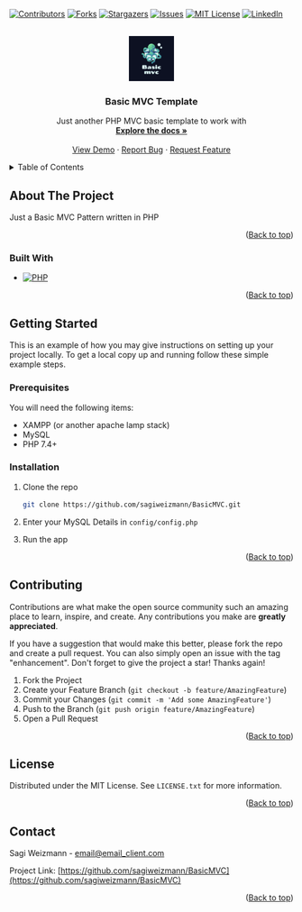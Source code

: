 <a name="readme-top"></a>

[![Contributors][contributors-shield]][contributors-url]
[![Forks][forks-shield]][forks-url]
[![Stargazers][stars-shield]][stars-url]
[![Issues][issues-shield]][issues-url]
[![MIT License][license-shield]][license-url]
[![LinkedIn][linkedin-shield]][linkedin-url]



<!-- PROJECT LOGO -->
<br />
<div align="center">
  <a href="https://github.com/sagiweizmann/BasicMVC">
    <img src="images/logo.png" alt="Logo" width="80" height="80">
  </a>

<h3 align="center">Basic MVC Template</h3>

  <p align="center">
    Just another PHP MVC basic template to work with
    <br />
    <a href="https://github.com/sagiweizmann/BasicMVC"><strong>Explore the docs »</strong></a>
    <br />
    <br />
    <a href="https://github.com/sagiweizmann/BasicMVC">View Demo</a>
    ·
    <a href="https://github.com/sagiweizmann/BasicMVC/issues">Report Bug</a>
    ·
    <a href="https://github.com/sagiweizmann/BasicMVC/issues">Request Feature</a>
  </p>
</div>



<!-- TABLE OF CONTENTS -->
<details>
  <summary>Table of Contents</summary>
  <ol>
    <li>
      <a href="#about-the-project">About The Project</a>
      <ul>
        <li><a href="#built-with">Built With</a></li>
      </ul>
    </li>
    <li>
      <a href="#getting-started">Getting Started</a>
      <ul>
        <li><a href="#prerequisites">Prerequisites</a></li>
        <li><a href="#installation">Installation</a></li>
      </ul>
    </li>
    <li><a href="#contributing">Contributing</a></li>
    <li><a href="#license">License</a></li>
    <li><a href="#contact">Contact</a></li>
  </ol>
</details>



<!-- ABOUT THE PROJECT -->
## About The Project

Just a Basic MVC Pattern written in PHP

<p align="right">(<a href="#readme-top">Back to top</a>)</p>



### Built With

* [![PHP][PHP]][PHP-url]

<p align="right">(<a href="#readme-top">Back to top</a>)</p>



<!-- GETTING STARTED -->
## Getting Started

This is an example of how you may give instructions on setting up your project locally.
To get a local copy up and running follow these simple example steps.

### Prerequisites

You will need the following items:
* XAMPP (or another apache lamp stack)
* MySQL
* PHP 7.4+

### Installation

1. Clone the repo
   ```sh
   git clone https://github.com/sagiweizmann/BasicMVC.git
   ```
2. Enter your MySQL Details in `config/config.php`
 
3. Run the app

<p align="right">(<a href="#readme-top">Back to top</a>)</p>


<!-- CONTRIBUTING -->
## Contributing

Contributions are what make the open source community such an amazing place to learn, inspire, and create. Any contributions you make are **greatly appreciated**.

If you have a suggestion that would make this better, please fork the repo and create a pull request. You can also simply open an issue with the tag "enhancement".
Don't forget to give the project a star! Thanks again!

1. Fork the Project
2. Create your Feature Branch (`git checkout -b feature/AmazingFeature`)
3. Commit your Changes (`git commit -m 'Add some AmazingFeature'`)
4. Push to the Branch (`git push origin feature/AmazingFeature`)
5. Open a Pull Request

<p align="right">(<a href="#readme-top">Back to top</a>)</p>



<!-- LICENSE -->
## License

Distributed under the MIT License. See `LICENSE.txt` for more information.

<p align="right">(<a href="#readme-top">Back to top</a>)</p>



<!-- CONTACT -->
## Contact

Sagi Weizmann - email@email_client.com

Project Link: [https://github.com/sagiweizmann/BasicMVC](https://github.com/sagiweizmann/BasicMVC)

<p align="right">(<a href="#readme-top">Back to top</a>)</p>


<!-- MARKDOWN LINKS & IMAGES -->
<!-- https://www.markdownguide.org/basic-syntax/#reference-style-links -->
[contributors-shield]: https://img.shields.io/github/contributors/sagiweizmann/BasicMVC.svg?style=for-the-badge
[contributors-url]: https://github.com/sagiweizmann/BasicMVC/graphs/contributors
[forks-shield]: https://img.shields.io/github/forks/sagiweizmann/BasicMVC.svg?style=for-the-badge
[forks-url]: https://github.com/sagiweizmann/BasicMVC/network/members
[stars-shield]: https://img.shields.io/github/stars/sagiweizmann/BasicMVC.svg?style=for-the-badge
[stars-url]: https://github.com/sagiweizmann/BasicMVC/stargazers
[issues-shield]: https://img.shields.io/github/issues/sagiweizmann/BasicMVC.svg?style=for-the-badge
[issues-url]: https://github.com/sagiweizmann/BasicMVC/issues
[license-shield]: https://img.shields.io/github/license/sagiweizmann/BasicMVC.svg?style=for-the-badge
[license-url]: https://github.com/sagiweizmann/BasicMVC/blob/master/LICENSE.txt
[linkedin-shield]: https://img.shields.io/badge/-LinkedIn-black.svg?style=for-the-badge&logo=linkedin&colorB=555
[linkedin-url]: https://www.linkedin.com/in/sagiweizmann/
[product-screenshot]: images/screenshot.png
[PHP]: https://img.shields.io/badge/PHP7-4f5b93?style=for-the-badge&logo=php&logoColor=white
[PHP-url]: https://www.php.net/
